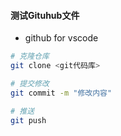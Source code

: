 #### 测试Gituhub文件
- github for vscode

```bash
# 克隆仓库
git clone <git代码库>

# 提交修改
git commit -m "修改内容"

# 推送
git push
```